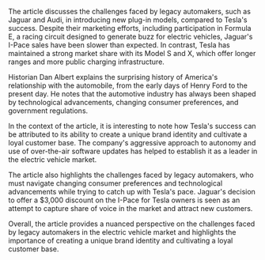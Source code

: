 The article discusses the challenges faced by legacy automakers, such as Jaguar and Audi, in introducing new plug-in models, compared to Tesla's success. Despite their marketing efforts, including participation in Formula E, a racing circuit designed to generate buzz for electric vehicles, Jaguar's I-Pace sales have been slower than expected. In contrast, Tesla has maintained a strong market share with its Model S and X, which offer longer ranges and more public charging infrastructure.

Historian Dan Albert explains the surprising history of America's relationship with the automobile, from the early days of Henry Ford to the present day. He notes that the automotive industry has always been shaped by technological advancements, changing consumer preferences, and government regulations.

In the context of the article, it is interesting to note how Tesla's success can be attributed to its ability to create a unique brand identity and cultivate a loyal customer base. The company's aggressive approach to autonomy and use of over-the-air software updates has helped to establish it as a leader in the electric vehicle market.

The article also highlights the challenges faced by legacy automakers, who must navigate changing consumer preferences and technological advancements while trying to catch up with Tesla's pace. Jaguar's decision to offer a $3,000 discount on the I-Pace for Tesla owners is seen as an attempt to capture share of voice in the market and attract new customers.

Overall, the article provides a nuanced perspective on the challenges faced by legacy automakers in the electric vehicle market and highlights the importance of creating a unique brand identity and cultivating a loyal customer base.
